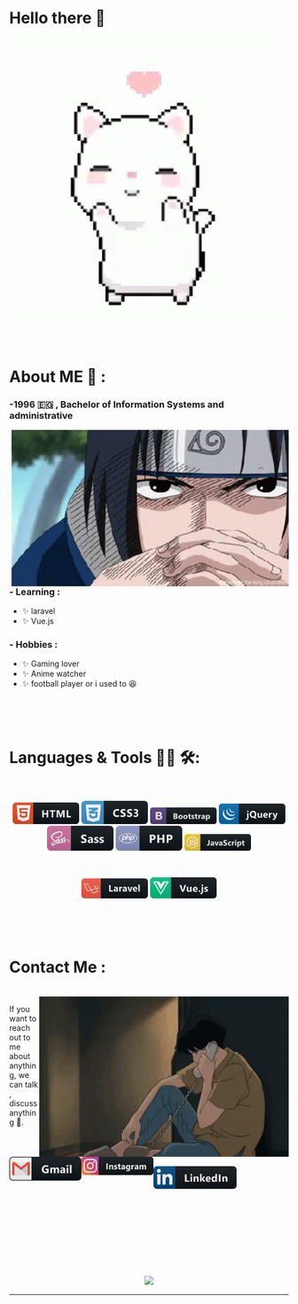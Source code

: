 # Hello there 👋

<div align="center">
<img hight="100" width="700" alt="GIF" align="center" src="assets/welcome.gif">
</div>

</br>
</br>
</br>


# About ME 💬 :

### -1996 🇪🇬 , Bachelor of Information Systems and administrative

<img hight="400" width="500" alt="GIF" align="right" src="assets/anime-naruto.gif">

### - Learning :
- ✨ laravel
- ✨ Vue.js

### - Hobbies : 
- ✨ Gaming lover
- ✨ Anime watcher
- ✨ football player or i used to 😆

</br>
</br>
</br>


<!-- For more icons please follow  https://github.com/MikeCodesDotNET/ColoredBadges -->

# Languages & Tools 👨‍💻 🛠:
</br>


<p align="center">
    <img src="icons/html.svg" alt="html" width="120" hight="50">
    <img src="icons/css3.svg" alt="css3" width="120" hight="50">
    <img src="icons/bootstrap.svg" alt="bootstrap" width="120" hight="50">
    <img src="icons/jquery.svg" alt="jquery" width="120" hight="50">
    <img src="icons/sass.svg" alt="sass" width="120" hight="50">
    <img src="icons/php.svg" alt="php" width="120" hight="50">
    <img src="icons/js.svg" alt="js" width="120" hight="50">
</p>
<br>
<p align="center">
    <img src="icons/laravel.svg" alt="laravel" width="120" hight="50">
    <img src="icons/vue.svg" alt="vue" width="120" hight="50">
</p>

</br>
</br>
</br>



# Contact Me :

<p>
 </br>


<img hight="320" width="450" align="right" alt="GIF" src="assets/anime-love.gif">


If you want to reach out to me about anything, we can talk , discuss anything 🙏.

<a href="eslamabdallah301@gmail.com">
 <img align="left" alt="Gmail" width="130" hight="100" src="icons/gmail.svg" />
</a>
<a href="https://www.instagram.com/yomi_74/">
 <img align="left" alt="Gmail" width="130" hight="100" src="icons/instagram.svg" />
</a>
</br>
</br>
</br>
<a href="https://www.linkedin.com/in/eslam-abdallah-882480170/">
  <img align="left" alt="Linkedin" width="150" hight="100" src="icons/linkedin.svg" />
</br>
</br>
</br>
</a>
 </p>
 

</br>
</br>
</br>
</br>
</br>
</br>
</br>



<p align="center" >  
  <a href="https://github.com/anuraghazra/github-readme-stats"> 
<img  src="https://github-readme-stats.vercel.app/api?username=eslamabdallah74&&show_icons=true&theme=radical"/>
  </a>
  </p>

*************
